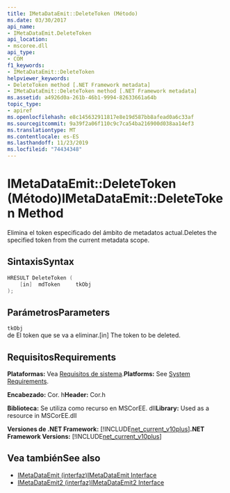 ```yaml
---
title: IMetaDataEmit::DeleteToken (Método)
ms.date: 03/30/2017
api_name:
- IMetaDataEmit.DeleteToken
api_location:
- mscoree.dll
api_type:
- COM
f1_keywords:
- IMetaDataEmit::DeleteToken
helpviewer_keywords:
- DeleteToken method [.NET Framework metadata]
- IMetaDataEmit::DeleteToken method [.NET Framework metadata]
ms.assetid: a4926d0a-261b-46b1-9994-82633661a64b
topic_type:
- apiref
ms.openlocfilehash: e8c145632911817e8e19d587bb8afead0a6c33af
ms.sourcegitcommit: 9a39f2a06f110c9c7ca54ba216900d038aa14ef3
ms.translationtype: MT
ms.contentlocale: es-ES
ms.lasthandoff: 11/23/2019
ms.locfileid: "74434348"
---
```

# <a name="imetadataemitdeletetoken-method"></a><span data-ttu-id="d1b7f-102">IMetaDataEmit::DeleteToken (Método)</span><span class="sxs-lookup"><span data-stu-id="d1b7f-102">IMetaDataEmit::DeleteToken Method</span></span>
<span data-ttu-id="d1b7f-103">Elimina el token especificado del ámbito de metadatos actual.</span><span class="sxs-lookup"><span data-stu-id="d1b7f-103">Deletes the specified token from the current metadata scope.</span></span>  
  
## <a name="syntax"></a><span data-ttu-id="d1b7f-104">Sintaxis</span><span class="sxs-lookup"><span data-stu-id="d1b7f-104">Syntax</span></span>  
  
```cpp  
HRESULT DeleteToken (   
    [in]  mdToken     tkObj   
);  
```  
  
## <a name="parameters"></a><span data-ttu-id="d1b7f-105">Parámetros</span><span class="sxs-lookup"><span data-stu-id="d1b7f-105">Parameters</span></span>  
 `tkObj`  
 <span data-ttu-id="d1b7f-106">de El token que se va a eliminar.</span><span class="sxs-lookup"><span data-stu-id="d1b7f-106">[in] The token to be deleted.</span></span>  
  
## <a name="requirements"></a><span data-ttu-id="d1b7f-107">Requisitos</span><span class="sxs-lookup"><span data-stu-id="d1b7f-107">Requirements</span></span>  
 <span data-ttu-id="d1b7f-108">**Plataformas:** Vea [Requisitos de sistema](../../../../docs/framework/get-started/system-requirements.md).</span><span class="sxs-lookup"><span data-stu-id="d1b7f-108">**Platforms:** See [System Requirements](../../../../docs/framework/get-started/system-requirements.md).</span></span>  
  
 <span data-ttu-id="d1b7f-109">**Encabezado:** Cor. h</span><span class="sxs-lookup"><span data-stu-id="d1b7f-109">**Header:** Cor.h</span></span>  
  
 <span data-ttu-id="d1b7f-110">**Biblioteca:** Se utiliza como recurso en MSCorEE. dll</span><span class="sxs-lookup"><span data-stu-id="d1b7f-110">**Library:** Used as a resource in MSCorEE.dll</span></span>  
  
 <span data-ttu-id="d1b7f-111">**Versiones de .NET Framework:** [!INCLUDE[net_current_v10plus](../../../../includes/net-current-v10plus-md.md)]</span><span class="sxs-lookup"><span data-stu-id="d1b7f-111">**.NET Framework Versions:** [!INCLUDE[net_current_v10plus](../../../../includes/net-current-v10plus-md.md)]</span></span>  
  
## <a name="see-also"></a><span data-ttu-id="d1b7f-112">Vea también</span><span class="sxs-lookup"><span data-stu-id="d1b7f-112">See also</span></span>

- [<span data-ttu-id="d1b7f-113">IMetaDataEmit (interfaz)</span><span class="sxs-lookup"><span data-stu-id="d1b7f-113">IMetaDataEmit Interface</span></span>](../../../../docs/framework/unmanaged-api/metadata/imetadataemit-interface.md)
- [<span data-ttu-id="d1b7f-114">IMetaDataEmit2 (interfaz)</span><span class="sxs-lookup"><span data-stu-id="d1b7f-114">IMetaDataEmit2 Interface</span></span>](../../../../docs/framework/unmanaged-api/metadata/imetadataemit2-interface.md)
